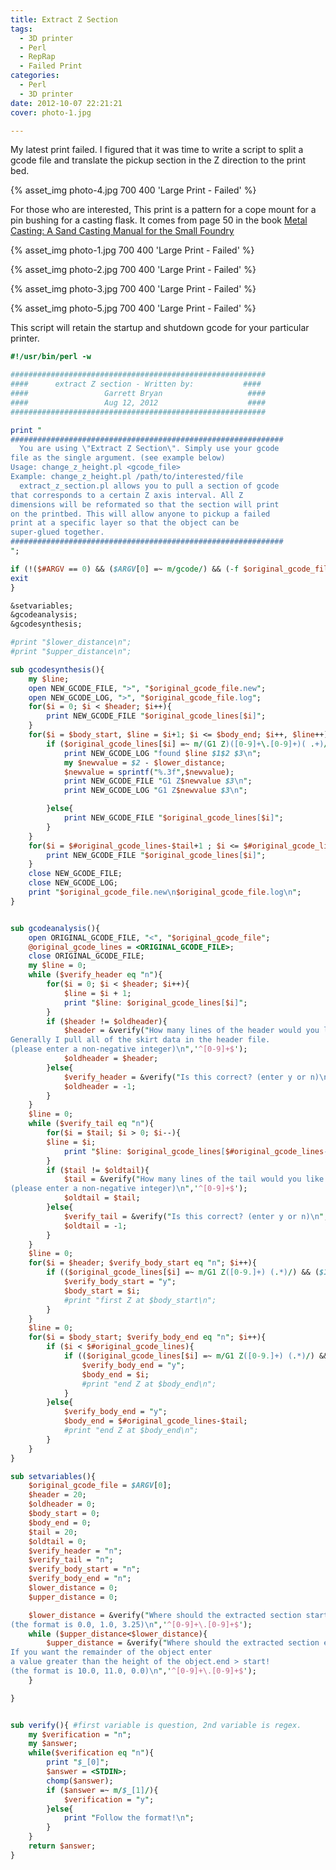 ```yaml
---
title: Extract Z Section
tags:
  - 3D printer
  - Perl
  - RepRap
  - Failed Print
categories:
  - Perl
  - 3D printer
date: 2012-10-07 22:21:21
cover: photo-1.jpg

---
```

My latest print failed. I figured that it was time to write a script to split a gcode file and translate the pickup section in the Z direction to the print bed.
<!-- more -->
<p>{% asset_img photo-4.jpg 700 400 'Large Print - Failed' %}</p>

For those who are interested, This print is a pattern for a cope mount for a pin bushing for a casting flask. It comes from page 50 in the book [Metal Casting: A Sand Casting Manual for the Small Foundry](http://stephenchastain.com/store/index.php?main_page=product_info&cPath=1&products_id=6)

<p>{% asset_img photo-1.jpg 700 400 'Large Print - Failed' %}</p>
<p>{% asset_img photo-2.jpg 700 400 'Large Print - Failed' %}</p>
<p>{% asset_img photo-3.jpg 700 400 'Large Print - Failed' %}</p>
<p>{% asset_img photo-5.jpg 700 400 'Large Print - Failed' %}</p>

This script will retain the startup and shutdown gcode for your particular printer.

```perl
#!/usr/bin/perl -w

#########################################################
####      extract Z section - Written by:           ####
####                 Garrett Bryan                   ####
####                 Aug 12, 2012                    ####
#########################################################

print "
#############################################################
  You are using \"Extract Z Section\". Simply use your gcode
file as the single argument. (see example below)
Usage: change_z_height.pl <gcode_file>
Example: change_z_height.pl /path/to/interested/file
  extract_z_section.pl allows you to pull a section of gcode
that corresponds to a certain Z axis interval. All Z
dimensions will be reformated so that the section will print
on the printbed. This will allow anyone to pickup a failed
print at a specific layer so that the object can be
super-glued together.
#############################################################
";

if (!($#ARGV == 0) && ($ARGV[0] =~ m/gcode/) && (-f $original_gcode_file)){
exit
}

&setvariables;
&gcodeanalysis;
&gcodesynthesis;

#print "$lower_distance\n";
#print "$upper_distance\n";

sub gcodesynthesis(){
	my $line;
	open NEW_GCODE_FILE, ">", "$original_gcode_file.new";
	open NEW_GCODE_LOG, ">", "$original_gcode_file.log";
	for($i = 0; $i < $header; $i++){
		print NEW_GCODE_FILE "$original_gcode_lines[$i]";
	}
	for($i = $body_start, $line = $i+1; $i <= $body_end; $i++, $line++){
		if ($original_gcode_lines[$i] =~ m/(G1 Z)([0-9]+\.[0-9]+)( .+)/){
			print NEW_GCODE_LOG "found $line $1$2 $3\n";
			my $newvalue = $2 - $lower_distance;
			$newvalue = sprintf("%.3f",$newvalue);
			print NEW_GCODE_FILE "G1 Z$newvalue $3\n";
			print NEW_GCODE_LOG "G1 Z$newvalue $3\n";

		}else{
			print NEW_GCODE_FILE "$original_gcode_lines[$i]";
		}
	}
	for($i = $#original_gcode_lines-$tail+1 ; $i <= $#original_gcode_lines; $i++){
		print NEW_GCODE_FILE "$original_gcode_lines[$i]";
	}
	close NEW_GCODE_FILE;
	close NEW_GCODE_LOG;
	print "$original_gcode_file.new\n$original_gcode_file.log\n";
}


sub gcodeanalysis(){
	open ORIGINAL_GCODE_FILE, "<", "$original_gcode_file";
	@original_gcode_lines = <ORIGINAL_GCODE_FILE>;
	close ORIGINAL_GCODE_FILE;
	my $line = 0;
	while ($verify_header eq "n"){
		for($i = 0; $i < $header; $i++){
			$line = $i + 1;
			print "$line: $original_gcode_lines[$i]";
		}
		if ($header != $oldheader){
			$header = &verify("How many lines of the header would you like to keep?
Generally I pull all of the skirt data in the header file.
(please enter a non-negative integer)\n",'^[0-9]+$');
			$oldheader = $header;
		}else{
			$verify_header = &verify("Is this correct? (enter y or n)\n",'^[yn]$');
			$oldheader = -1;
		}
	}
	$line = 0;
	while ($verify_tail eq "n"){
		for($i = $tail; $i > 0; $i--){
		$line = $i;
			print "$line: $original_gcode_lines[$#original_gcode_lines-$i+1]";
		}
		if ($tail != $oldtail){
			$tail = &verify("How many lines of the tail would you like to keep?
(please enter a non-negative integer)\n",'^[0-9]+$');
			$oldtail = $tail;
		}else{
			$verify_tail = &verify("Is this correct? (enter y or n)\n",'^[yn]$');
			$oldtail = -1;
		}
	}
	$line = 0;
	for($i = $header; $verify_body_start eq "n"; $i++){
		if (($original_gcode_lines[$i] =~ m/G1 Z([0-9.]+) (.*)/) && ($1 > $lower_distance)){
			$verify_body_start = "y";
			$body_start = $i;
			#print "first Z at $body_start\n";
		}
	}
	$line = 0;
	for($i = $body_start; $verify_body_end eq "n"; $i++){
		if ($i < $#original_gcode_lines){
			if (($original_gcode_lines[$i] =~ m/G1 Z([0-9.]+) (.*)/) && ($1 >= $upper_distance)){
				$verify_body_end = "y";
				$body_end = $i;
				#print "end Z at $body_end\n";
			}
		}else{
			$verify_body_end = "y";
			$body_end = $#original_gcode_lines-$tail;
			#print "end Z at $body_end\n";
		}
	}
}

sub setvariables(){
	$original_gcode_file = $ARGV[0];
	$header = 20;
	$oldheader = 0;
	$body_start = 0;
	$body_end = 0;
	$tail = 20;
	$oldtail = 0;
	$verify_header = "n";
	$verify_tail = "n";
	$verify_body_start = "n";
	$verify_body_end = "n";
	$lower_distance = 0;
	$upper_distance = 0;

	$lower_distance = &verify("Where should the extracted section start?
(the format is 0.0, 1.0, 3.25)\n",'^[0-9]+\.[0-9]+$');
	while ($upper_distance<$lower_distance){
		$upper_distance = &verify("Where should the extracted section end?
If you want the remainder of the object enter
a value greater than the height of the object.end > start!
(the format is 10.0, 11.0, 0.0)\n",'^[0-9]+\.[0-9]+$');
	}

}


sub verify(){ #first variable is question, 2nd variable is regex.
	my $verification = "n";
	my $answer;
	while($verification eq "n"){
		print "$_[0]";
		$answer = <STDIN>;
		chomp($answer);
		if ($answer =~ m/$_[1]/){
			$verification = "y";
		}else{
			print "Follow the format!\n";
		}
	}
	return $answer;
}

```